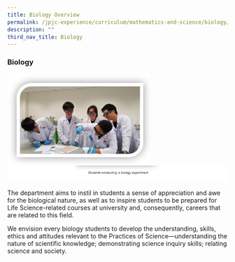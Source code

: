 ```yaml
---
title: Biology Overview
permalink: /jpjc-experience/curriculum/mathematics-and-science/biology/
description: ""
third_nav_title: Biology
---
```

### **Biology**

<img src="/images/BioExperiment.jpg" 
     style="width:65%">
![](/images/BioExperiment%20caption.jpg)

The department aims to instil in students a sense of appreciation and awe for the biological nature, as well as to inspire students to be prepared for Life Science-related courses at university and, consequently, careers that are related to this field.

We envision every biology students to develop the understanding, skills, ethics and attitudes relevant to the Practices of Science—understanding the nature of scientific knowledge; demonstrating science inquiry skills; relating science and society.
